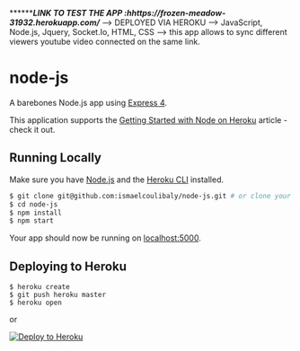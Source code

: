 ***************************LINK TO TEST THE APP :hhttps://frozen-meadow-31932.herokuapp.com/*********************
--> DEPLOYED VIA HEROKU
--> JavaScript, Node.js, Jquery, Socket.Io, HTML, CSS
--> this app allows to sync different viewers youtube video connected on the same link. 

# node-js
A barebones Node.js app using [Express 4](http://expressjs.com/).

This application supports the [Getting Started with Node on Heroku](https://devcenter.heroku.com/articles/getting-started-with-nodejs) article - check it out.

## Running Locally

Make sure you have [Node.js](http://nodejs.org/) and the [Heroku CLI](https://cli.heroku.com/) installed.

```sh
$ git clone git@github.com:ismaelcoulibaly/node-js.git # or clone your own fork
$ cd node-js
$ npm install
$ npm start
```

Your app should now be running on [localhost:5000](http://localhost:5000/).

## Deploying to Heroku

```
$ heroku create
$ git push heroku master
$ heroku open
```
or

[![Deploy to Heroku](https://www.herokucdn.com/deploy/button.png)](https://heroku.com/deploy)

